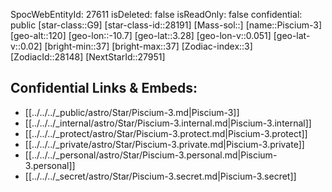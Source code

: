 ﻿---
location: [3.28,-10.7,120]
type: Station
tags:
- astro/Star

---
SpocWebEntityId: 27611
isDeleted: false
isReadOnly: false
confidential: public
[star-class::G9]
[star-class-id::28191]
[Mass-sol::]
[name::Piscium-3]
[geo-alt::120]
[geo-lon::-10.7]
[geo-lat::3.28]
[geo-lon-v::0.051]
[geo-lat-v::0.02]
[bright-min::37]
[bright-max::37]
[Zodiac-index::3]
[ZodiacId::28148]
[NextStarId::27951]



## Confidential Links & Embeds: 
- [[../../../_public/astro/Star/Piscium-3.md|Piscium-3]] 
- [[../../../_internal/astro/Star/Piscium-3.internal.md|Piscium-3.internal]] 
- [[../../../_protect/astro/Star/Piscium-3.protect.md|Piscium-3.protect]] 
- [[../../../_private/astro/Star/Piscium-3.private.md|Piscium-3.private]] 
- [[../../../_personal/astro/Star/Piscium-3.personal.md|Piscium-3.personal]] 
- [[../../../_secret/astro/Star/Piscium-3.secret.md|Piscium-3.secret]] 
